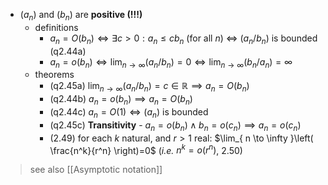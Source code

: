 - $(a_{n})$ and $(b_{n})$ are **positive (!!!)**
	- definitions
		- $a_{n}=O(b_{n})\iff \exists{c>0}:{a_{n}\leq cb_{n}}$ (for all $n$) $\iff$ $(a_{n}/b_{n})$ is bounded (q2.44a)
		- $a_{n}=o(b_{n})\iff {\lim_{ n \to \infty }(a_{n}/b_{n})=0}\iff{\lim_{ n \to \infty }(b_{n}/a_{n})=\infty}$
	- theorems
		- (q2.45a) $\lim_{ n \to \infty }(a_{n}/b_{n})=c\in{\mathbb{R}}\implies a_{n}=O(b_{n})$
		- (q2.44b) $a_{n}=o(b_{n})\implies a_{n}=O(b_{n})$
		- (q2.44c) $a_{n}=O(1)\iff{(a_{n})}$ is bounded
		- (q2.45c) **Transitivity** - $a_{n}=o(b_{n})\land{b_{n}=o(c_{n})}\implies a_{n}=o(c_{n})$
		- (2.49) for each $k$ natural, and $r>1$ real: $\lim_{ n \to \infty }\left( \frac{n^k}{r^n} \right)=0$ (*i.e.* $n^k=o(r^n)$, 2.50) 

> see also [[Asymptotic notation]]